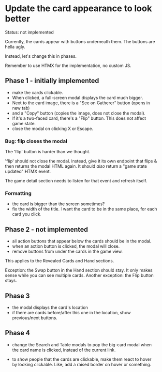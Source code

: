 # Update the card appearance to look better

Status: not implemented

Currently, the cards appear with buttons underneath them. The buttons are hella ugly.

Instead, let's change this in phases.

Remember to use HTMX for the implementation, no custom JS.

## Phase 1 - initially implemented

- make the cards clickable.
- When clicked, a full-screen modal displays the card much bigger.
- Next to the card image, there is a "See on Gatherer" button (opens in new tab)
- and a "Copy" button (copies the image, does not close the modal).
- If it's a two-faced card, there's a "Flip" button. This does not affect game state.
- close the modal on clicking X or Escape.

### Bug: flip closes the modal

The 'flip' button is harder than we thought.

'flip' should not close the modal. Instead, give it its own endpoint that flips & then returns the modal HTML again. It should _also_ return a "game state updated" HTMX event.

The game detail section needs to listen for that event and refresh itself.

### Formatting

- the card is bigger than the screen sometimes?
- fix the width of the title. I want the card to be in the same place, for each card you click.
    
## Phase 2 - not implemented

- all action buttons that appear below the cards should be in the modal.
- when an action button is clicked, the modal will close.
- remove buttons from under the cards in the game view.

This applies to the Revealed Cards and Hand sections.

Exception: the Swap button in the Hand section should stay. It only makes sense while you can see multiple cards.
Another exception: the Flip button stays.

## Phase 3

- the modal displays the card's location
- if there are cards before/after this one in the location, show previous/next buttons.

## Phase 4

- change the Search and Table modals to pop the big-card modal when the card name is clicked, instead of the current link.

- to show people that the cards are clickable, make them react to hover by looking clickable. Like, add a raised border on hover or something.

